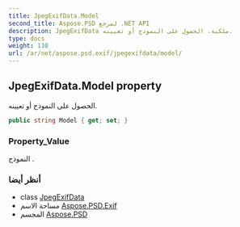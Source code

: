 ```yaml
---
title: JpegExifData.Model
second_title: Aspose.PSD لمرجع .NET API
description: JpegExifData ملكية. الحصول على النموذج أو تعيينه.
type: docs
weight: 110
url: /ar/net/aspose.psd.exif/jpegexifdata/model/
---
```

## JpegExifData.Model property

الحصول على النموذج أو تعيينه.

```csharp
public string Model { get; set; }
```

### Property_Value

النموذج .

### أنظر أيضا

* class [JpegExifData](../)
* مساحة الاسم [Aspose.PSD.Exif](../../jpegexifdata/)
* المجسم [Aspose.PSD](../../../)


